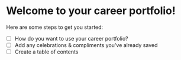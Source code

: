 # Welcome to your career portfolio!

Here are some steps to get you started:

- [ ] How do you want to use your career portfolio?
- [ ] Add any celebrations & compliments you've already saved
- [ ] Create a table of contents

